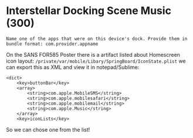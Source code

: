 # Interstellar Docking Scene Music (300)
`Name one of the apps that were on this device's dock. Provide them in bundle format: com.provider.appname`

On the SANS FOR585 Poster there is a artifact listed about Homescreen icon layout:
`/private/var/mobile/Libary/SpringBoard/IconState.plist` we can export this as XML and view it in notepad/Sublime:
```
<dict>
	<key>buttonBar</key>
	<array>
		<string>com.apple.MobileSMS</string>
		<string>com.apple.mobilesafari</string>
		<string>com.apple.mobilemail</string>
		<string>com.apple.Music</string>
	</array>
	<key>iconLists</key>
```
So we can chose one from the list!